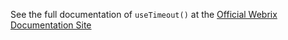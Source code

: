 See the full documentation of `useTimeout()` at the 
[Official Webrix Documentation Site](https://webrix.amdocs.com/docs/hooks/useTimeout)